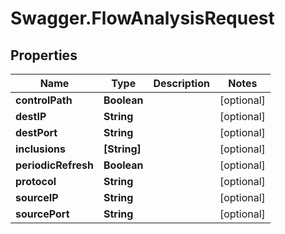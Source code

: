 # Swagger.FlowAnalysisRequest

## Properties
Name | Type | Description | Notes
------------ | ------------- | ------------- | -------------
**controlPath** | **Boolean** |  | [optional] 
**destIP** | **String** |  | [optional] 
**destPort** | **String** |  | [optional] 
**inclusions** | **[String]** |  | [optional] 
**periodicRefresh** | **Boolean** |  | [optional] 
**protocol** | **String** |  | [optional] 
**sourceIP** | **String** |  | [optional] 
**sourcePort** | **String** |  | [optional] 


